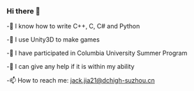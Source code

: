 ### Hi there 👋

-🔭 I know how to write C++, C, C# and Python

-🌱 I use Unity3D to make games

-👯 I have participated in Columbia University Summer Program 

-💬 I can give any help if it is within my ability 

-📫 How to reach me: jack.jia21@dchigh-suzhou.cn

